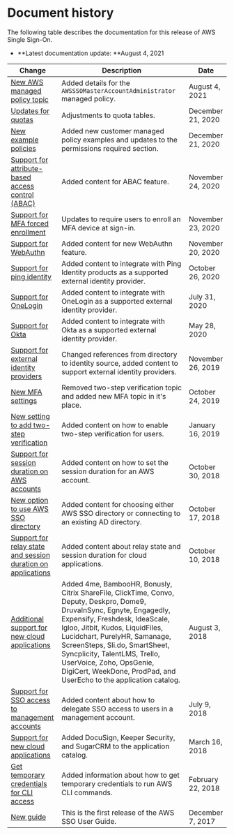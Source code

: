 # Document history<a name="doc-history"></a>

The following table describes the documentation for this release of AWS Single Sign\-On\.
+ **Latest documentation update: **August 4, 2021

| Change | Description | Date | 
| --- |--- |--- |
| [New AWS managed policy topic](https://docs.aws.amazon.com/singlesignon/latest/userguide/security-iam-awsmanpol.html) | Added details for the `AWSSSOMasterAccountAdministrator` managed policy\. | August 4, 2021 | 
| [Updates for quotas](https://docs.aws.amazon.com/singlesignon/latest/userguide/limits.html) | Adjustments to quota tables\. | December 21, 2020 | 
| [New example policies](https://docs.aws.amazon.com/singlesignon/latest/userguide/iam-auth-access-using-id-policies.html) | Added new customer managed policy examples and updates to the permissions required section\. | December 21, 2020 | 
| [Support for attribute\-based access control \(ABAC\)](https://docs.aws.amazon.com/singlesignon/latest/userguide/abac.html) | Added content for ABAC feature\. | November 24, 2020 | 
| [Support for MFA forced enrollment](https://docs.aws.amazon.com/singlesignon/latest/userguide/how-to-configure-mfa-device-enforcement.html) | Updates to require users to enroll an MFA device at sign\-in\. | November 23, 2020 | 
| [Support for WebAuthn](https://docs.aws.amazon.com/singlesignon/latest/userguide/mfa-types-keys.html) | Added content for new WebAuthn feature\. | November 20, 2020 | 
| [Support for ping identity](https://docs.aws.amazon.com/singlesignon/latest/userguide/pingidentity.html) | Added content to integrate with Ping Identity products as a supported external identity provider\. | October 26, 2020 | 
| [Support for OneLogin](https://docs.aws.amazon.com/singlesignon/latest/userguide/onelogin-idp.html) | Added content to integrate with OneLogin as a supported external identity provider\. | July 31, 2020 | 
| [Support for Okta](https://docs.aws.amazon.com/singlesignon/latest/userguide/okta-idp.html) | Added content to integrate with Okta as a supported external identity provider\. | May 28, 2020 | 
| [Support for external identity providers](https://docs.aws.amazon.com/singlesignon/latest/userguide/manage-your-identity-source.html) | Changed references from directory to identity source, added content to support external identity providers\. | November 26, 2019 | 
| [New MFA settings](https://docs.aws.amazon.com/singlesignon/latest/userguide/enable-mfa.html) | Removed two\-step verification topic and added new MFA topic in it's place\. | October 24, 2019 | 
| [New setting to add two\-step verification](https://docs.aws.amazon.com/singlesignon/latest/userguide/enable-mfa.html) | Added content on how to enable two\-step verification for users\. | January 16, 2019 | 
| [Support for session duration on AWS accounts](https://docs.aws.amazon.com/singlesignon/latest/userguide/howtosessionduration.html) | Added content on how to set the session duration for an AWS account\. | October 30, 2018 | 
| [New option to use AWS SSO directory](https://docs.aws.amazon.com/singlesignon/latest/userguide/manage-your-identity-source.html) | Added content for choosing either AWS SSO directory or connecting to an existing AD directory\. | October 17, 2018 | 
| [Support for relay state and session duration on applications](https://docs.aws.amazon.com/singlesignon/latest/userguide/appproperties.html) | Added content about relay state and session duration for cloud applications\. | October 10, 2018 | 
| [Additional support for new cloud applications](https://docs.aws.amazon.com/singlesignon/latest/userguide/saasapps.html) | Added 4me, BambooHR, Bonusly, Citrix ShareFile, ClickTime, Convo, Deputy, Deskpro, Dome9, DruvaInSync, Egnyte, Engagedly, Expensify, Freshdesk, IdeaScale, Igloo, Jitbit, Kudos, LiquidFiles, Lucidchart, PurelyHR, Samanage, ScreenSteps, Sli\.do, SmartSheet, Syncplicity, TalentLMS, Trello, UserVoice, Zoho, OpsGenie, DigiCert, WeekDone, ProdPad, and UserEcho to the application catalog\. | August 3, 2018 | 
| [Support for SSO access to management accounts](https://docs.aws.amazon.com/singlesignon/latest/userguide/useraccess.html) | Added content about how to delegate SSO access to users in a management account\. | July 9, 2018 | 
| [Support for new cloud applications](https://docs.aws.amazon.com/singlesignon/latest/userguide/saasapps.html) | Added DocuSign, Keeper Security, and SugarCRM to the application catalog\. | March 16, 2018 | 
| [Get temporary credentials for CLI access](https://docs.aws.amazon.com/singlesignon/latest/userguide/howtogetcredentials.html) | Added information about how to get temporary credentials to run AWS CLI commands\. | February 22, 2018 | 
| [New guide](https://docs.aws.amazon.com/singlesignon/latest/userguide/what-is.html) | This is the first release of the AWS SSO User Guide\. | December 7, 2017 | 